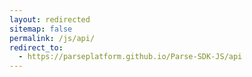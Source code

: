```yaml
---
layout: redirected
sitemap: false
permalink: /js/api/
redirect_to:
  - https://parseplatform.github.io/Parse-SDK-JS/api
---
```

